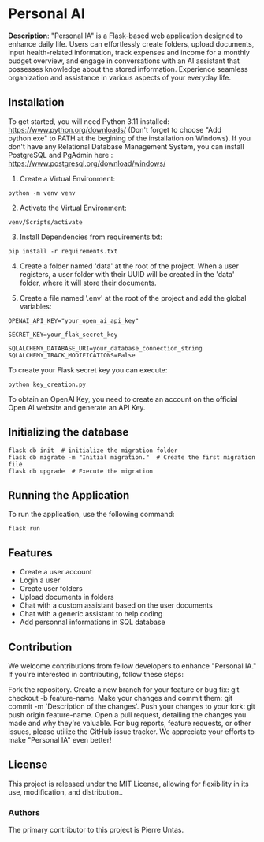 # Personal AI


**Description**: "Personal IA" is a Flask-based web application designed to enhance daily life. Users can effortlessly create folders, upload documents, input health-related information, track expenses and income for a monthly budget overview, and engage in conversations with an AI assistant that possesses knowledge about the stored information. Experience seamless organization and assistance in various aspects of your everyday life.


## Installation


To get started, you will need Python 3.11 installed: https://www.python.org/downloads/ 
(Don't forget to choose "Add python.exe" to PATH at the begining of the installation on Windows).
If you don't have any Relational Database Management System, you can install PostgreSQL and PgAdmin here : https://www.postgresql.org/download/windows/ 


1. Create a Virtual Environment: 
```
python -m venv venv
```


2. Activate the Virtual Environment:
```
venv/Scripts/activate 
```


3. Install Dependencies from requirements.txt:

```
pip install -r requirements.txt
```


4. Create a folder named 'data' at the root of the project.
When a user registers, a user folder with their UUID will be created in the 'data' folder, where it will store their documents.


5. Create a file named '.env' at the root of the project and add the global variables:
```
OPENAI_API_KEY="your_open_ai_api_key"

SECRET_KEY=your_flak_secret_key

SQLALCHEMY_DATABASE_URI=your_database_connection_string
SQLALCHEMY_TRACK_MODIFICATIONS=False
```
To create your Flask secret key you can execute: 
```
python key_creation.py
```
To obtain an OpenAI Key, you need to create an account on the official Open AI website and generate an API Key.


## Initializing the database


```
flask db init  # initialize the migration folder
flask db migrate -m "Initial migration."  # Create the first migration file
flask db upgrade  # Execute the migration
```


## Running the Application
To run the application, use the following command:


```
flask run
```


## Features

- Create a user account
- Login a user
- Create user folders
- Upload documents in folders
- Chat with a custom assistant based on the user documents
- Chat with a generic assistant to help coding
- Add personnal informations in SQL database



## Contribution
We welcome contributions from fellow developers to enhance "Personal IA." If you're interested in contributing, follow these steps:


Fork the repository.
Create a new branch for your feature or bug fix: git checkout -b feature-name.
Make your changes and commit them: git commit -m 'Description of the changes'.
Push your changes to your fork: git push origin feature-name.
Open a pull request, detailing the changes you made and why they're valuable.
For bug reports, feature requests, or other issues, please utilize the GitHub issue tracker. We appreciate your efforts to make "Personal IA" even better!


## License
This project is released under the MIT License, allowing for flexibility in its use, modification, and distribution..


### Authors
The primary contributor to this project is Pierre Untas.

